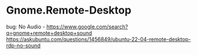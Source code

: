 # Gnome.Remote-Desktop
bug: No Audio - https://www.google.com/search?q=gnome+remote+desktop+sound https://askubuntu.com/questions/1456849/ubuntu-22-04-remote-desktop-rdp-no-sound

